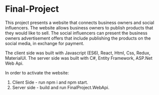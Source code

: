 # Final-Project
This project presents a website that connects business owners and social influencers.
The website allows business owners to publish products that they would like to sell.
The social influencers can present the business owners advertisement offers that include
publishing the products on the social media, in exchange for payment.

The client side was built with Javascript (ES6), React, Html, Css, Redux, MaterialUI.
The server side was built with C#, Entity Framework, ASP.Net Web Api.

In order to activate the website:
1. Client Side - run npm i and npm start.
2. Server side - build and run FinalProject.WebApi. 
